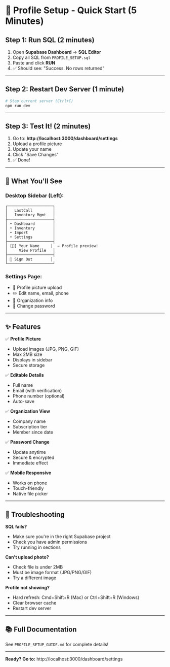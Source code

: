 # 🚀 Profile Setup - Quick Start (5 Minutes)

## Step 1: Run SQL (2 minutes)

1. Open **Supabase Dashboard** → **SQL Editor**
2. Copy all SQL from `PROFILE_SETUP.sql`
3. Paste and click **RUN**
4. ✅ Should see: "Success. No rows returned"

---

## Step 2: Restart Dev Server (1 minute)

```bash
# Stop current server (Ctrl+C)
npm run dev
```

---

## Step 3: Test It! (2 minutes)

1. Go to: **http://localhost:3000/dashboard/settings**
2. Upload a profile picture
3. Update your name
4. Click "Save Changes"
5. ✅ Done!

---

## 🎉 What You'll See

### Desktop Sidebar (Left):

```
┌────────────────────┐
│   LastCall         │
│   Inventory Mgmt   │
├────────────────────┤
│ • Dashboard        │
│ • Inventory        │
│ • Import           │
│ • Settings         │
├────────────────────┤
│ [👤] Your Name     │  ← Profile preview!
│     View Profile   │
├────────────────────┤
│ 🚪 Sign Out        │
└────────────────────┘
```

### Settings Page:

- 📸 Profile picture upload
- ✏️ Edit name, email, phone
- 🏢 Organization info
- 🔐 Change password

---

## ✨ Features

✅ **Profile Picture**

- Upload images (JPG, PNG, GIF)
- Max 2MB size
- Displays in sidebar
- Secure storage

✅ **Editable Details**

- Full name
- Email (with verification)
- Phone number (optional)
- Auto-save

✅ **Organization View**

- Company name
- Subscription tier
- Member since date

✅ **Password Change**

- Update anytime
- Secure & encrypted
- Immediate effect

✅ **Mobile Responsive**

- Works on phone
- Touch-friendly
- Native file picker

---

## 🐛 Troubleshooting

**SQL fails?**

- Make sure you're in the right Supabase project
- Check you have admin permissions
- Try running in sections

**Can't upload photo?**

- Check file is under 2MB
- Must be image format (JPG/PNG/GIF)
- Try a different image

**Profile not showing?**

- Hard refresh: Cmd+Shift+R (Mac) or Ctrl+Shift+R (Windows)
- Clear browser cache
- Restart dev server

---

## 📚 Full Documentation

See `PROFILE_SETUP_GUIDE.md` for complete details!

---

**Ready? Go to:** http://localhost:3000/dashboard/settings
